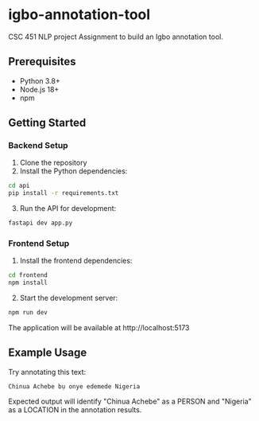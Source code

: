 # igbo-annotation-tool

CSC 451 NLP project Assignment to build an Igbo annotation tool.

## Prerequisites

- Python 3.8+
- Node.js 18+
- npm

## Getting Started

### Backend Setup

1. Clone the repository
2. Install the Python dependencies:

```bash
cd api
pip install -r requirements.txt
```

3. Run the API for development:

```bash
fastapi dev app.py
```

### Frontend Setup

1. Install the frontend dependencies:

```bash
cd frontend
npm install
```

2. Start the development server:

```bash
npm run dev
```

The application will be available at http://localhost:5173

## Example Usage

Try annotating this text:

```
Chinua Achebe bụ onye edemede Nigeria
```

Expected output will identify "Chinua Achebe" as a PERSON and "Nigeria" as a LOCATION in the annotation results.
